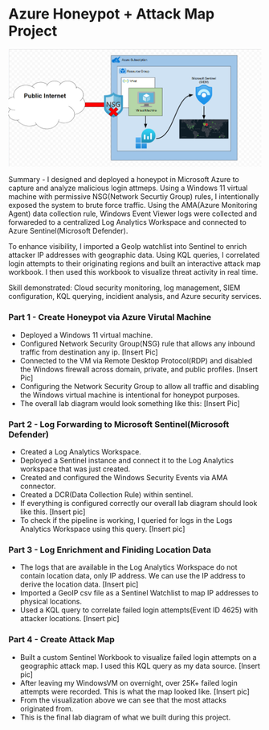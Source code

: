 # Azure Honeypot + Attack Map Project

![plot](./ld-final-diagram.png)

Summary - I designed and deployed a honeypot in Microsoft Azure to capture and analyze malicious login attmeps. Using a Windows 11 virtual machine with permissive NSG(Network Securtiy Group) rules, I intentionally exposed the system to brute force traffic. Using the AMA(Azure Monitoring Agent) data collection rule, Windows Event Viewer logs were collected and forwareded to a centralized Log Analytics Workspace and connected to Azure Sentinel(Microsoft Defender). 

To enhance visibility, I imported a GeoIp watchlist into Sentinel to enrich attacker IP addresses with geographic data. Using KQL queries, I correlated login attempts to their originating regions and built an interactive attack map workbook. I then used this workbook to visualize threat activity in real time. 

Skill demonstrated: Cloud security monitoring, log management, SIEM configuration, KQL querying, incidient analysis, and Azure security services. 

### Part 1 - Create Honeypot via Azure Virutal Machine
- Deployed a Windows 11 virtual machine.
- Configured Network Security Group(NSG) rule that allows any inbound traffic from destination any ip.
  [Insert Pic]
- Connected to the VM via Remote Desktop Protocol(RDP) and disabled the Windows firewall across domain, private, and public profiles.
  [Insert Pic]
- Configuring the Network Security Group to allow all traffic and disabling the Windows virtual machine is intentional for honeypot purposes.
- The overall lab diagram would look something like this:
  [Insert Pic]

### Part 2 - Log Forwarding to Microsoft Sentinel(Microsoft Defender)
- Created a Log Analytics Workspace.
- Deployed a Sentinel instance and connect it to the Log Analytics workspace that was just created.
- Created and configured the Windows Security Events via AMA connector.
- Created a DCR(Data Collection Rule) within sentinel.
- If everything is configured correctly our overall lab diagram should look like this.
  [Insert pic]
- To check if the pipeline is working, I queried for logs in the Logs Analytics Workspace using this query.
  [Insert pic]

### Part 3 - Log Enrichment and Finiding Location Data
- The logs that are available in the Log Analytics Workspace do not contain location data, only IP address. We can use the IP address to derive the location data.
  [Insert pic]
- Imported a GeoIP csv file as a Sentinel Watchlist to map IP addresses to physical locations.
- Used a KQL query to correlate failed login attempts(Event ID 4625) with attacker locations.
  [Insert pic]

### Part 4 - Create Attack Map
- Built a custom Sentinel Workbook to visualize failed login attempts on a geographic attack map. I used this KQL query as my data source.
  [Insert pic]
- After leaving my WindowsVM on overnight, over 25K+ failed login attempts were recorded. This is what the map looked like.
  [Insert pic]
- From the visualization above we can see that the most attacks originated from.
- This is the final lab diagram of what we built during this project.














